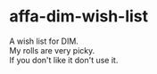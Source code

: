 # affa-dim-wish-list
A wish list for DIM.  
My rolls are very picky.  
If you don't like it don't use it.
